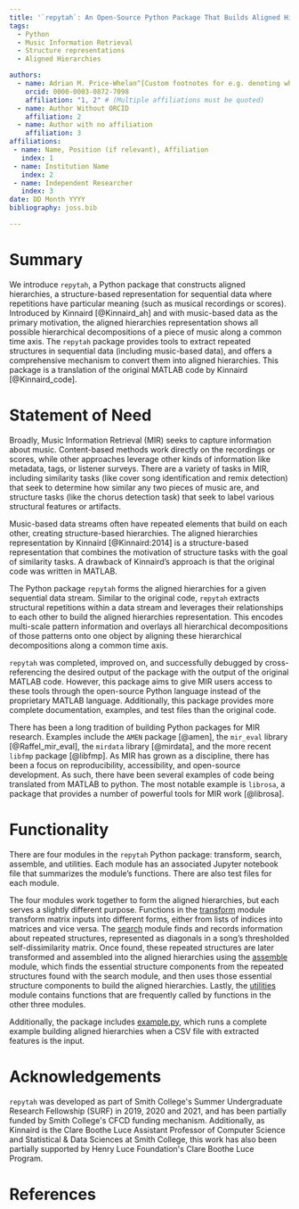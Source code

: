 ```yaml
---
title: '`repytah`: An Open-Source Python Package That Builds Aligned Hierarchies for Sequential Data Streams'
tags:
  - Python
  - Music Information Retrieval
  - Structure representations
  - Aligned Hierarchies

authors:
  - name: Adrian M. Price-Whelan^[Custom footnotes for e.g. denoting who the corresspoinding author is can be included like this.]
    orcid: 0000-0003-0872-7098
    affiliation: "1, 2" # (Multiple affiliations must be quoted)
  - name: Author Without ORCID
    affiliation: 2
  - name: Author with no affiliation
    affiliation: 3
affiliations:
 - name: Name, Position (if relevant), Affiliation
   index: 1
 - name: Institution Name
   index: 2
 - name: Independent Researcher
   index: 3
date: DD Month YYYY
bibliography: joss.bib

---
```


# Summary

We introduce `repytah`, a Python package that constructs aligned hierarchies, a structure-based representation for sequential data where repetitions have particular meaning (such as musical recordings or scores). Introduced by Kinnaird [@Kinnaird_ah] and with music-based data as the primary motivation, the aligned hierarchies representation shows all possible hierarchical decompositions of a piece of music along a common time axis. The `repytah` package provides tools to extract repeated structures in sequential data (including music-based data), and offers a comprehensive mechanism to convert them into aligned hierarchies. This package is a translation of the original MATLAB code by Kinnaird [@Kinnaird_code]. 


# Statement of Need

Broadly, Music Information Retrieval (MIR) seeks to capture information about music. Content-based methods work directly on the recordings or scores, while other approaches leverage other kinds of information like metadata, tags, or listener surveys. There are a variety of tasks in MIR, including similarity tasks (like cover song identification and remix detection) that seek to determine how similar any two pieces of music are, and structure tasks (like the chorus detection task) that seek to label various structural features or artifacts. 

Music-based data streams often have repeated elements that build on each other, creating structure-based hierarchies. The aligned hierarchies representation by Kinnaird [@Kinnaird:2014] is a structure-based representation that combines the motivation of structure tasks with the goal of similarity tasks. A drawback of Kinnaird’s approach is that the original code was written in MATLAB. 

The Python package `repytah` forms the aligned hierarchies for a given sequential data stream. Similar to the original code, `repytah` extracts structural repetitions within a data stream and leverages their relationships to each other to build the aligned hierarchies representation. This encodes multi-scale pattern information and overlays all hierarchical decompositions of those patterns onto one object by aligning these hierarchical decompositions along a common time axis. 

`repytah` was completed, improved on, and successfully debugged by cross-referencing the desired output of the package with the output of the original MATLAB code. However, this package aims to give MIR users access to these tools through the open-source Python language instead of the proprietary MATLAB language. Additionally, this package provides more complete documentation, examples, and test files than the original code. 

There has been a long tradition of building Python packages for MIR research. Examples include the `AMEN` package [@amen], the `mir_eval` library [@Raffel_mir_eval], the `mirdata` library [@mirdata], and the more recent `libfmp` package [@libfmp]. As MIR has grown as a discipline, there has been a focus on reproducibility, accessibility, and open-source development. As such, there have been several examples of code being translated from MATLAB to python. The most notable example is `librosa`, a package that provides a number of powerful tools for MIR work [@librosa]. 

# Functionality
There are four modules in the `repytah` Python package: transform, search, assemble, and utilities. Each module has an associated Jupyter notebook file that summarizes the module’s functions. There are also test files for each module. 

The four modules work together to form the aligned hierarchies, but each serves a slightly different purpose. Functions in the <ins>transform</ins> module transform matrix inputs into different forms, either from lists of indices into matrices and vice versa. The <ins>search</ins> module finds and records information about repeated structures, represented as diagonals in a song’s thresholded self-dissimilarity matrix. Once found, these repeated structures are later transformed and assembled into the aligned hierarchies using the <ins>assemble</ins> module, which finds the essential structure components from the repeated structures found with the search module, and then uses those essential structure components to build the aligned hierarchies. Lastly, the <ins>utilities</ins> module contains functions that are frequently called by functions in the other three modules. 

Additionally, the package includes <ins>example.py</ins>, which runs a complete example building aligned hierarchies when a CSV file with extracted features is the input.


# Acknowledgements
`repytah` was developed as part of Smith College's Summer Undergraduate Research Fellowship (SURF) in 2019, 2020 and 2021, and has been partially funded by Smith College's CFCD funding mechanism. Additionally, as Kinnaird is the Clare Boothe Luce Assistant Professor of Computer Science and Statistical & Data Sciences at Smith College, this work has also been partially supported by Henry Luce Foundation's Clare Boothe Luce Program.

# References

